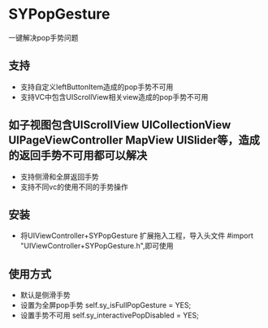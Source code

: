 # SYPopGesture
一键解决pop手势问题

## 支持
* 支持自定义leftButtonItem造成的pop手势不可用
* 支持VC中包含UIScrollView相关view造成的pop手势不可用
## 如子视图包含UIScrollView UICollectionView UIPageViewController MapView UISlider等，造成的返回手势不可用都可以解决
* 支持侧滑和全屏返回手势
* 支持不同vc的使用不同的手势操作

## 安装
* 将UIViewController+SYPopGesture 扩展拖入工程，导入头文件 #import "UIViewController+SYPopGesture.h",即可使用

## 使用方式
* 默认是侧滑手势
* 设置为全屏pop手势    self.sy_isFullPopGesture = YES;
* 设置手势不可用       self.sy_interactivePopDisabled = YES;
  


